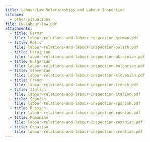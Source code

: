 ```yaml
---
title: Labour-Law Relationships and Labour Inspection
situace:
  - other-situations
file: EN-Labour-law.pdf
attachments:
  - title: German
    file: labour-relations-and-labour-inspection-german.pdf
  - title: Polish
    file: labour-relations-and-labour-inspection-polish.pdf
  - title: Ukrainian
    file: labour-relations-and-labour-inspection-ukrainian.pdf
  - title: Bulgarian
    file: labour-relations-and-labour-inspection-bulgarian.pdf
  - title: Slovenian
    file: labour-relations-and-labour-inspection-slovenian.pdf
  - title: French
    file: labour-relations-and-labour-inspection-french.pdf
  - title: Italian
    file: labour-relations-and-labour-inspection-italian.pdf
  - title: Spanish
    file: labour-relations-and-labour-inspection-spanish.pdf
  - title: Russian
    file: labour-relations-and-labour-inspection-russian.pdf
  - title: Romanian
    file: labour-relations-and-labour-inspection-romanian.pdf
  - title: Croatian
    file: labour-relations-and-labour-inspection-croatian.pdf
---
```

